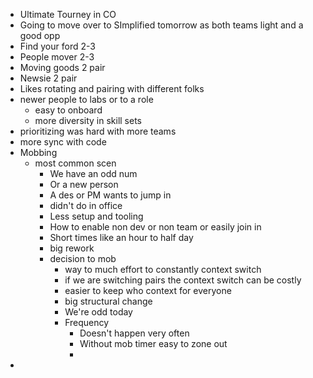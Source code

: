 - Ultimate Tourney in CO
- Going to move over to SImplified tomorrow as both teams light and a good opp
- Find your ford 2-3
- People mover 2-3
- Moving goods 2 pair
- Newsie 2 pair
- Likes rotating and pairing with different folks
- newer people to labs or to a role
	- easy to onboard
	- more diversity in skill sets
- prioritizing was hard with more teams
- more sync with code
- Mobbing
	- most common scen
		- We have an odd num
		- Or a new person
		- A des or PM wants to jump in
		- didn't do in office
		- Less setup and tooling
		- How to enable non dev or non team or easily join in
		- Short times like an hour to half day
		- big rework
		- decision to mob
			- way to much effort to constantly context switch
			- if we are switching pairs the context switch can be costly
			- easier to keep who context for everyone
			- big structural change
			- We're odd today
			- Frequency
				- Doesn't happen very often
				- Without mob timer easy to zone out
				-
-
